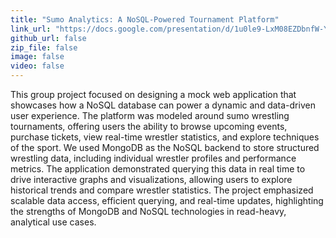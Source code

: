 ```yaml
---
title: "Sumo Analytics: A NoSQL-Powered Tournament Platform"
link_url: "https://docs.google.com/presentation/d/1u0le9-LxM08EZDbnfW-Ybc1ydkX9YksY3_jCihZezU4/present?slide=id.g3476559e94c_0_0#slide=id.g3476559e94c_0_0"
github_url: false
zip_file: false
image: false
video: false
---
```


This group project focused on designing a mock web application that showcases how a NoSQL database can power a dynamic 
and data-driven user experience. The platform was modeled around sumo wrestling tournaments, offering users the ability to
browse upcoming events, purchase tickets, view real-time wrestler statistics, and explore techniques of the sport. We used 
MongoDB as the NoSQL backend to store structured wrestling data, including individual wrestler profiles and performance metrics. 
The application demonstrated querying this data in real time to drive interactive graphs and visualizations, allowing users to 
explore historical trends and compare wrestler statistics. The project emphasized scalable data access, efficient querying, and 
real-time updates, highlighting the strengths of MongoDB and NoSQL technologies in read-heavy, analytical use cases.
